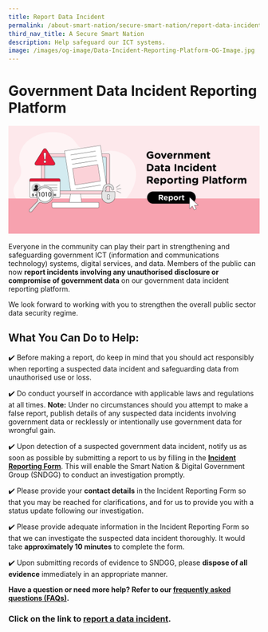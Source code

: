 ```yaml
---
title: Report Data Incident
permalink: /about-smart-nation/secure-smart-nation/report-data-incident/
third_nav_title: A Secure Smart Nation
description: Help safeguard our ICT systems.
image: /images/og-image/Data-Incident-Reporting-Platform-OG-Image.jpg
---
```





# Government Data Incident Reporting Platform
![Report data incident](/images/abt-smart-nation/report-data-incident.png)

Everyone in the community can play their part in strengthening and safeguarding government ICT (information and communications technology) systems, digital services, and data. Members of the public can now  **report incidents involving any unauthorised disclosure or compromise of government data** on our government data incident reporting platform.

We look forward to working with you to strengthen the overall public sector data security regime.

## What You Can Do to  Help:

✔️ Before making a report, do keep in mind that you should act responsibly when reporting a suspected data incident and safeguarding data from unauthorised use or loss.

✔️ Do conduct yourself in accordance with applicable laws and regulations at all times. **Note:**  Under no circumstances should you attempt to make a false report, publish details of any suspected data incidents involving government data or recklessly or intentionally use government data for wrongful gain.

✔️ Upon detection of a suspected government data incident, notify us as soon as possible by submitting a report to us by filling in the  **[Incident Reporting Form](https://go.gov.sg/DataIncidentForm)**. This will enable the Smart Nation & Digital Government Group (SNDGG) to conduct an investigation promptly.

✔️ Please provide your  **contact details** in the Incident Reporting Form so that you may be reached for clarifications, and for us to provide you with a status update following our investigation.

✔️ Please provide adequate information in the Incident Reporting Form so that we can investigate the suspected data incident thoroughly. It would take  **approximately 10 minutes** to complete the form.

✔️ Upon submitting records of evidence to SNDGG, please  **dispose of all evidence**  immediately in an appropriate manner.

**Have a question or need more help? Refer to our [frequently asked questions (FAQs)](/about-smart-nation/a-secure-smart-nation/rdi-faqs).**

### Click on the link to [report a data incident](https://go.gov.sg/DataIncidentForm).